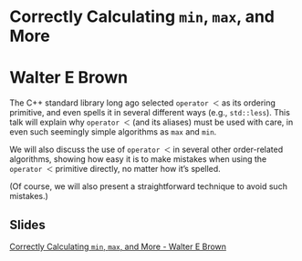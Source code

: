# Correctly Calculating `min`, `max`, and More

# Walter E Brown

The C++ standard library long ago selected `operator ＜` as its ordering primitive, and even spells it in several different ways (e.g., `std::less`). This talk will explain why `operator ＜` (and its aliases) must be used with care, in even such seemingly simple algorithms as `max` and `min`.

We will also discuss the use of `operator ＜` in several other order-related algorithms, showing how easy it is to make mistakes when using the `operator ＜` primitive directly, no matter how it’s spelled.

(Of course, we will also present a straightforward technique to avoid such mistakes.)

## Slides

[Correctly Calculating `min`, `max`, and More - Walter E Brown](slides.pdf)